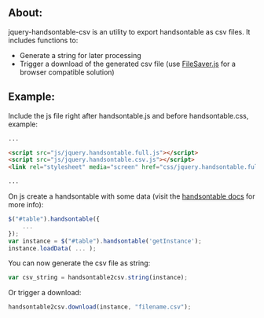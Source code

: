 ## About:

jquery-handsontable-csv is an utility to export handsontable as csv files.
It includes functions to: 

* Generate a string for later processing
* Trigger a download of the generated csv file (use [FileSaver.js](https://github.com/eligrey/FileSaver.js/) for a browser compatible solution)

## Example:

Include the js file right after handsontable.js and before handsontable.css, example:

``` html
...

<script src="js/jquery.handsontable.full.js"></script>
<script src="js/jquery.handsontable.csv.js"></script>
<link rel="stylesheet" media="screen" href="css/jquery.handsontable.full.css">

...
```

On js create a handsontable with some data (visit the [handsontable docs](https://github.com/warpech/jquery-handsontable/wiki/Options#constructor-options) for more info):

``` javascript
$("#table").handsontable({
    ...
});
var instance = $("#table").handsontable('getInstance');
instance.loadData( ... );
```

You can now generate the csv file as string:

``` javascript
var csv_string = handsontable2csv.string(instance);
```

Or trigger a download:

``` javascript
handsontable2csv.download(instance, "filename.csv");
```
